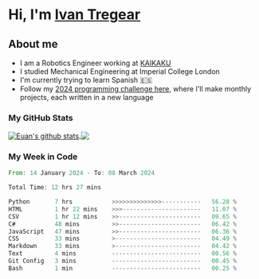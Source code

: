 # Hi, I'm [Ivan Tregear](https://www.linkedin.com/in/ivantregear/)

## About me

* I am a Robotics Engineer working at [KAIKAKU](https://github.com/KAIKAKU-AI)
* I studied Mechanical Engineering at Imperial College London
* I'm currently trying to learn Spanish :es:
* Follow my [2024 programming challenge here](https://github.com/ITregear?tab=repositories), where I'll make monthly projects, each written in a new language


### My GitHub Stats

<a href="#my-github-stats">
  <img align="center" src="https://github-readme-stats.vercel.app/api?username=itregear&count_private=true&show_icons=true&include_all_commits=true&theme=material-palenight" alt="Euan's github stats" />
</a>

<a href="#my-github-stats">
  <img align="center" src="https://github-readme-stats.vercel.app/api/top-langs/?username=itregear&layout=compact&theme=material-palenight" />
</a>

### My Week in Code
<!--START_SECTION:waka-->

```rust
From: 14 January 2024 - To: 08 March 2024

Total Time: 12 hrs 27 mins

Python       7 hrs           >>>>>>>>>>>>>>-----------   56.28 %
HTML         1 hr 22 mins    >>>----------------------   11.07 %
CSV          1 hr 12 mins    >>-----------------------   09.65 %
C#           48 mins         >>-----------------------   06.42 %
JavaScript   47 mins         >>-----------------------   06.36 %
CSS          33 mins         >------------------------   04.49 %
Markdown     33 mins         >------------------------   04.42 %
Text         4 mins          -------------------------   00.56 %
Git Config   3 mins          -------------------------   00.45 %
Bash         1 min           -------------------------   00.25 %
```

<!--END_SECTION:waka-->
